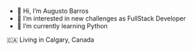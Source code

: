 - 👋 Hi, I’m Augusto Barros
- 👀 I’m interested in new challenges as FullStack Developer
- 🐍 I’m currently learning Python

🇨🇦 Living in Calgary, Canada

<!---
augusto-barros/augusto-barros is a ✨ special ✨ repository because its `README.md` (this file) appears on your GitHub profile.
You can click the Preview link to take a look at your changes.
--->
